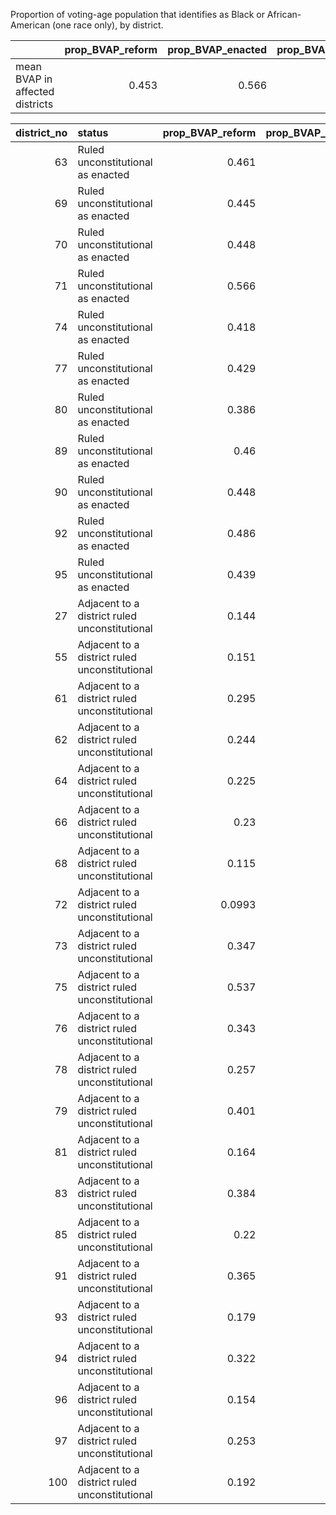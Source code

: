 Proportion of voting-age population that identifies as Black or African-American (one race only), by district.

|                                 |   prop_BVAP_reform |   prop_BVAP_enacted |   prop_BVAP_dems |
|:--------------------------------|-------------------:|--------------------:|-----------------:|
| mean BVAP in affected districts |              0.453 |               0.566 |            0.506 |



|   district_no | status                                        |   prop_BVAP_reform |   prop_BVAP_enacted |   prop_BVAP_dems |
|--------------:|:----------------------------------------------|-------------------:|--------------------:|-----------------:|
|            63 | Ruled unconstitutional as enacted             |             0.461  |              0.591  |            0.512 |
|            69 | Ruled unconstitutional as enacted             |             0.445  |              0.548  |            0.523 |
|            70 | Ruled unconstitutional as enacted             |             0.448  |              0.56   |            0.532 |
|            71 | Ruled unconstitutional as enacted             |             0.566  |              0.549  |            0.51  |
|            74 | Ruled unconstitutional as enacted             |             0.418  |              0.565  |            0.49  |
|            77 | Ruled unconstitutional as enacted             |             0.429  |              0.583  |            0.476 |
|            80 | Ruled unconstitutional as enacted             |             0.386  |              0.559  |            0.498 |
|            89 | Ruled unconstitutional as enacted             |             0.46   |              0.55   |            0.447 |
|            90 | Ruled unconstitutional as enacted             |             0.448  |              0.531  |            0.493 |
|            92 | Ruled unconstitutional as enacted             |             0.486  |              0.601  |            0.567 |
|            95 | Ruled unconstitutional as enacted             |             0.439  |              0.594  |            0.517 |
|            27 | Adjacent to a district ruled unconstitutional |             0.144  |              0.179  |            0.235 |
|            55 | Adjacent to a district ruled unconstitutional |             0.151  |              0.161  |            0.147 |
|            61 | Adjacent to a district ruled unconstitutional |             0.295  |              0.262  |            0.268 |
|            62 | Adjacent to a district ruled unconstitutional |             0.244  |              0.242  |            0.33  |
|            64 | Adjacent to a district ruled unconstitutional |             0.225  |              0.218  |            0.218 |
|            66 | Adjacent to a district ruled unconstitutional |             0.23   |              0.157  |            0.145 |
|            68 | Adjacent to a district ruled unconstitutional |             0.115  |              0.0692 |            0.14  |
|            72 | Adjacent to a district ruled unconstitutional |             0.0993 |              0.114  |            0.16  |
|            73 | Adjacent to a district ruled unconstitutional |             0.347  |              0.133  |            0.124 |
|            75 | Adjacent to a district ruled unconstitutional |             0.537  |              0.553  |            0.553 |
|            76 | Adjacent to a district ruled unconstitutional |             0.343  |              0.249  |            0.421 |
|            78 | Adjacent to a district ruled unconstitutional |             0.257  |              0.194  |            0.194 |
|            79 | Adjacent to a district ruled unconstitutional |             0.401  |              0.291  |            0.318 |
|            81 | Adjacent to a district ruled unconstitutional |             0.164  |              0.167  |            0.156 |
|            83 | Adjacent to a district ruled unconstitutional |             0.384  |              0.139  |            0.187 |
|            85 | Adjacent to a district ruled unconstitutional |             0.22   |              0.208  |            0.218 |
|            91 | Adjacent to a district ruled unconstitutional |             0.365  |              0.192  |            0.224 |
|            93 | Adjacent to a district ruled unconstitutional |             0.179  |              0.218  |            0.218 |
|            94 | Adjacent to a district ruled unconstitutional |             0.322  |              0.206  |            0.275 |
|            96 | Adjacent to a district ruled unconstitutional |             0.154  |              0.127  |            0.127 |
|            97 | Adjacent to a district ruled unconstitutional |             0.253  |              0.132  |            0.134 |
|           100 | Adjacent to a district ruled unconstitutional |             0.192  |              0.241  |            0.233 |
